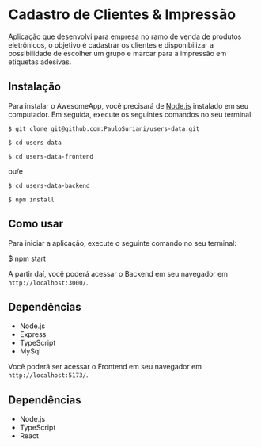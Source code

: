 # Cadastro de Clientes & Impressão

Aplicação que desenvolvi para empresa no ramo de venda de produtos eletrônicos, o objetivo é cadastrar os clientes e disponibilizar a possibilidade de escolher um grupo e marcar para a impressão em etiquetas adesivas. 

## Instalação

Para instalar o AwesomeApp, você precisará de [Node.js](https://nodejs.org) instalado em seu computador. Em seguida, execute os seguintes comandos no seu terminal:

`$ git clone git@github.com:PauloSuriani/users-data.git`

`$ cd users-data`

`$ cd users-data-frontend`

ou/e

`$ cd users-data-backend`

`$ npm install`


## Como usar

Para iniciar a aplicação, execute o seguinte comando no seu terminal:

$ npm start


A partir daí, você poderá acessar o Backend em seu navegador em `http://localhost:3000/`.

## Dependências

- Node.js
- Express
- TypeScript
- MySql


Você poderá ser acessar o Frontend em seu navegador em `http://localhost:5173/`.

## Dependências

- Node.js
- TypeScript
- React

